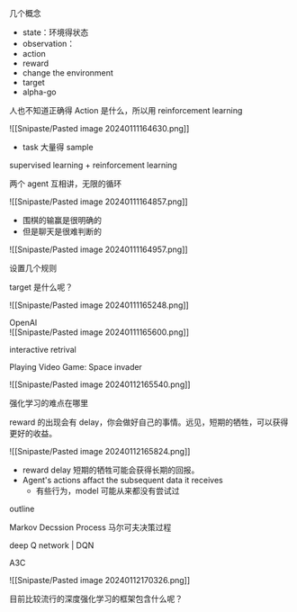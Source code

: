 几个概念

- state：环境得状态  
- observation：
- action
- reward
- change the environment
- target
- alpha-go

人也不知道正确得 Action 是什么，所以用 reinforcement learning

![[Snipaste/Pasted image 20240111164630.png]]

- task 大量得 sample

supervised learning + reinforcement learning

两个 agent 互相讲，无限的循环

![[Snipaste/Pasted image 20240111164857.png]]

- 围棋的输赢是很明确的
- 但是聊天是很难判断的

![[Snipaste/Pasted image 20240111164957.png]]

设置几个规则

target 是什么呢？

![[Snipaste/Pasted image 20240111165248.png]]

OpenAI  
![[Snipaste/Pasted image 20240111165600.png]]

interactive retrival

Playing Video Game: Space invader

![[Snipaste/Pasted image 20240112165540.png]]

强化学习的难点在哪里

reward 的出现会有 delay，你会做好自己的事情。远见，短期的牺牲，可以获得更好的收益。

![[Snipaste/Pasted image 20240112165824.png]]

- reward delay 短期的牺牲可能会获得长期的回报。
- Agent's actions affact the subsequent data it receives
	- 有些行为，model 可能从来都没有尝试过

outline

Markov Decssion Process 马尔可夫决策过程

deep Q network | DQN

A3C

![[Snipaste/Pasted image 20240112170326.png]]

目前比较流行的深度强化学习的框架包含什么呢？
